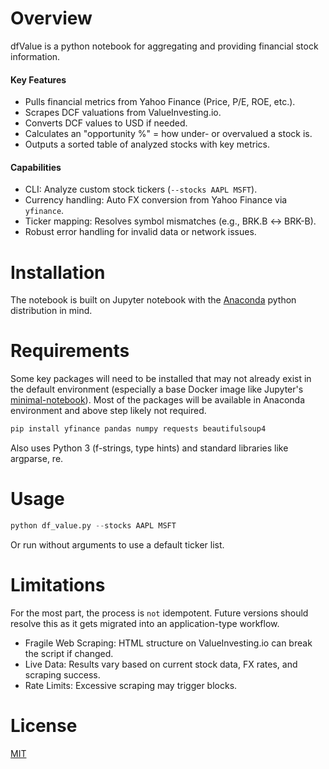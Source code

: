 # Overview
dfValue is a python notebook for aggregating and providing financial stock information.

#### Key Features
* Pulls financial metrics from Yahoo Finance (Price, P/E, ROE, etc.).
* Scrapes DCF valuations from ValueInvesting.io.
* Converts DCF values to USD if needed.
* Calculates an "opportunity %" = how under- or overvalued a stock is.
* Outputs a sorted table of analyzed stocks with key metrics.

#### Capabilities
* CLI: Analyze custom stock tickers (```--stocks AAPL MSFT```).
* Currency handling: Auto FX conversion from Yahoo Finance via ```yfinance```.
* Ticker mapping: Resolves symbol mismatches (e.g., BRK.B ↔ BRK-B).
* Robust error handling for invalid data or network issues.

# Installation
The notebook is built on Jupyter notebook with the [Anaconda](https://anaconda.org/) python distribution in mind.

# Requirements
Some key packages will need to be installed that may not already exist in the default environment (especially a base Docker image like Jupyter's [minimal-notebook](https://hub.docker.com/r/jupyter/minimal-notebook)). Most of the packages will be available in Anaconda environment and above step likely not required.

```python
pip install yfinance pandas numpy requests beautifulsoup4
```
Also uses Python 3 (f-strings, type hints) and standard libraries like argparse, re.

# Usage
```python
python df_value.py --stocks AAPL MSFT
```
Or run without arguments to use a default ticker list.

# Limitations
For the most part, the process is `not` idempotent. Future versions should resolve this as it gets migrated into an application-type workflow.
* Fragile Web Scraping: HTML structure on ValueInvesting.io can break the script if changed.
* Live Data: Results vary based on current stock data, FX rates, and scraping success.
* Rate Limits: Excessive scraping may trigger blocks.

# License
[MIT](https://choosealicense.com/licenses/mit/)



